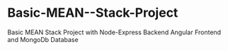 # Basic-MEAN--Stack-Project
 Basic MEAN Stack Project with Node-Express Backend Angular Frontend and MongoDb Database
